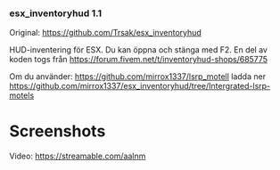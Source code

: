 <h3>esx_inventoryhud 1.1</h3>


Original: https://github.com/Trsak/esx_inventoryhud


HUD-inventering för ESX. Du kan öppna och stänga med F2. En del av koden togs från https://forum.fivem.net/t/inventoryhud-shops/685775


Om du använder: https://github.com/mirrox1337/lsrp_motell
ladda ner https://github.com/mirrox1337/esx_inventoryhud/tree/Intergrated-lsrp-motels


<h1>Screenshots</h1>


Video: https://streamable.com/aalnm
